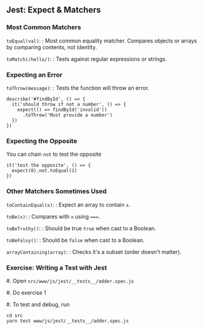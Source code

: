 ## Jest: Expect & Matchers

### Most Common Matchers

`toEqual(val)`:
  : Most common equality matcher. Compares objects or arrays by comparing contents, not identity.

`toMatch(/hello/)`:
  : Tests against regular expressions or strings.


### Expecting an Error

`toThrow(message)`:
  : Tests the function will throw an error.

~~~ {.javascript}
describe('#findById', () => {
  it('should throw if not a number', () => {
    expect(() => findById('invalid'))
      .toThrow('Must provide a number')
  })
})
~~~

### Expecting the Opposite

You can chain `not` to test the opposite

~~~ {.javascript}
it('test the opposite', () => {
  expect(0).not.toEqual(1)
})
~~~

### Other Matchers Sometimes Used

`toContainEqual(x)`:
  : Expect an array to contain `x`.

`toBe(x)`:
  : Compares with `x` using `===`.

`toBeTruthy()`:
  : Should be true `true` when cast to a Boolean.

`toBeFalsy()`:
  : Should be `false` when cast to a Boolean.

`arrayContaining(array)`:
  : Checks it's a subset (order doesn't matter).

### Exercise: Writing a Test with Jest

  #. Open `src/www/js/jest/__tests__/adder.spec.js`

  #. Do exercise 1

  #. To test and debug, run

~~~
cd src
yarn test www/js/jest/__tests__/adder.spec.js
~~~
